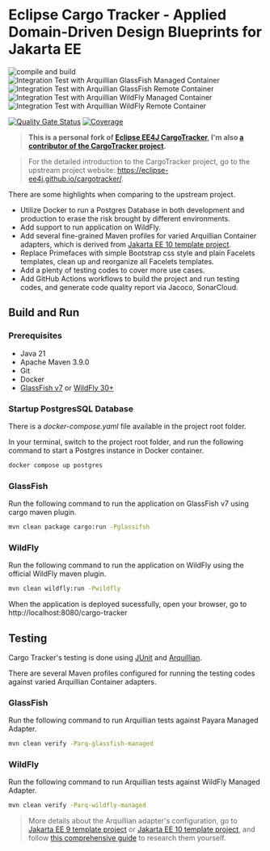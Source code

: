 # Eclipse Cargo Tracker - Applied Domain-Driven Design Blueprints for Jakarta EE

![compile and build](https://github.com/hantsy/cargotracker/workflows/build/badge.svg)
![Integration Test with Arquillian GlassFish Managed Container](https://github.com/hantsy/cargotracker/workflows/arq-glassfish-managed/badge.svg)
![Integration Test with Arquillian GlassFish Remote Container](https://github.com/hantsy/cargotracker/workflows/arq-glassfish-remote/badge.svg)
![Integration Test with Arquillian WildFly Managed Container](https://github.com/hantsy/cargotracker/workflows/arq-wildfly-managed/badge.svg)
![Integration Test with Arquillian WildFly Remote Container](https://github.com/hantsy/cargotracker/workflows/arq-wildfly-remote/badge.svg)

[![Quality Gate Status](https://sonarcloud.io/api/project_badges/measure?project=hantsy_cargotracker&metric=alert_status)](https://sonarcloud.io/dashboard?id=hantsy_cargotracker)
[![Coverage](https://sonarcloud.io/api/project_badges/measure?project=hantsy_cargotracker&metric=coverage)](https://sonarcloud.io/dashboard?id=hantsy_cargotracker)

> **This is a personal fork of [Eclipse EE4J CargoTracker](https://github.com/eclipse-ee4j/cargotracker), I'm also [a contributor of the CargoTracker project](https://github.com/eclipse-ee4j/cargotracker/graphs/contributors).**

> For the detailed introduction to the CargoTracker project, go to the upstream project website: https://eclipse-ee4j.github.io/cargotracker/.

There are some highlights when comparing to the upstream project.

* Utilize Docker to run a Postgres Database in both development and production to erase the risk brought by different environments.
* Add support to run application on WildFly.
* Add several fine-grained Maven profiles for varied Arquillian Container adapters, which is derived from [Jakarta EE 10 template project](https://github.com/hantsy/jakartaee10-starter-boilerplate).
* Replace Primefaces with simple Bootstrap css style and plain Facelets templates, clean up and reorganize all Facelets templates.
* Add a plenty of testing codes to cover more use cases.
* Add GitHub Actions workflows to build the project and run testing codes, and generate code quality report via Jacoco, SonarCloud.

## Build and Run 

### Prerequisites

* Java 21
* Apache Maven 3.9.0
* Git
* Docker
* [GlassFish v7](https://github.com/eclipse-ee4j/glassfish) or [WildFly 30+](https://www.wildfly.org)

### Startup PostgresSQL Database

There is a *docker-compose.yaml* file available in the project root folder.

In your terminal, switch to the project root folder, and run the following command to start a Postgres instance in Docker container.

```bash
docker compose up postgres
```

### GlassFish

Run the following command to run the application on GlassFish v7 using cargo maven plugin.

```bash
mvn clean package cargo:run -Pglassifsh
```
### WildFly 

Run the following command to run the application on WildFly using the official WildFly maven plugin.

```bash
mvn clean wildfly:run -Pwildfly
```
When the application is deployed sucessfully, open your browser, go to http://localhost:8080/cargo-tracker

## Testing

Cargo Tracker's testing is done using [JUnit](https://junit.org) and [Arquillian](http://arquillian.org/). 

There are several Maven profiles configured for running the testing codes against varied Arquillian Container adapters.

###  GlassFish

Run the following command to run Arquillian tests against Payara Managed Adapter.

```bash
mvn clean verify -Parq-glassfish-managed 
```

###  WildFly

Run the following command to run Arquillian tests against WildFly Managed Adapter.

```bash
mvn clean verify -Parq-wildfly-managed
```

> More details about the Arquillian adapter's configuration, go to [Jakarta EE 9 template project](https://github.com/hantsy/jakartaee9-starter-boilerplate) or [Jakarta EE 10 template project](https://github.com/hantsy/jakartaee10-starter-boilerplate), and follow [this comprehensive guide](https://hantsy.github.io/jakartaee9-starter-boilerplate/) to research them yourself.
